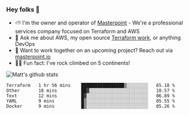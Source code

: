 

### Hey folks 👋

- ⛅️ I'm the owner and operator of [Masterpoint](https://masterpoint.io) - We're a professional services company focused on Terraform and AWS
- 💬 Ask me about AWS, my open source [Terraform work](https://github.com/masterpointio?q=terraform&type=&language=hcl), or anything DevOps
- 🔨 Want to work together on an upcoming project? Reach out via [masterpoint.io](https://masterpoint.io)
- 🧗‍♂️ Fun fact: I've rock climbed on 5 continents! 


![Matt's github stats](https://github-readme-stats.vercel.app/api?username=Gowiem&count_private=true&theme=cobalt&show_icons=true)

<!--START_SECTION:waka-->
```text
Terraform   1 hr 56 mins    ████████████████▒░░░░░░░░   65.18 % 
Other       18 mins         ██▓░░░░░░░░░░░░░░░░░░░░░░   10.57 % 
Text        12 mins         █▓░░░░░░░░░░░░░░░░░░░░░░░   06.89 % 
YAML        9 mins          █▒░░░░░░░░░░░░░░░░░░░░░░░   05.55 % 
Docker      9 mins          █▒░░░░░░░░░░░░░░░░░░░░░░░   05.26 % 
```
<!--END_SECTION:waka-->
